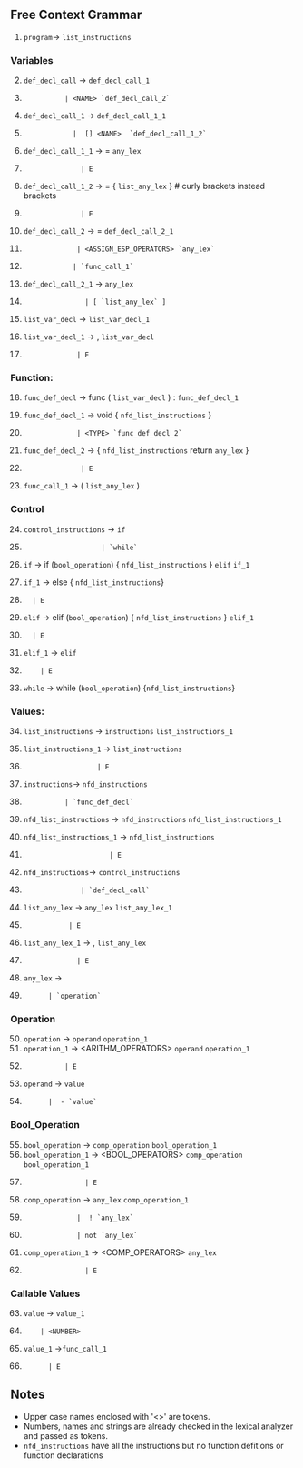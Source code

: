 ## Free Context Grammar
1. `program`→ `list_instructions`   

### Variables
2. `def_decl_call` → <TYPE> `def_decl_call_1`
3.               | <NAME> `def_decl_call_2`

4. `def_decl_call_1` →  <NAME> `def_decl_call_1_1`
5.                 |  [] <NAME>  `def_decl_call_1_2`

6. `def_decl_call_1_1` → = `any_lex`
7.                   | E

8. `def_decl_call_1_2` → = { `list_any_lex` } # curly brackets instead brackets
9.                   | E


10. `def_decl_call_2` → = `def_decl_call_2_1`
11.                  | <ASSIGN_ESP_OPERATORS> `any_lex`
12.                 | `func_call_1`

13. `def_decl_call_2_1` → `any_lex`
14.                    | [ `list_any_lex` ]


15. `list_var_decl` → <TYPE> <NAME> `list_var_decl_1`

16. `list_var_decl_1` → , `list_var_decl`
17.                  | E

### Function:
18. `func_def_decl` → func <NAME> ( `list_var_decl` ) : `func_def_decl_1`

19. `func_def_decl_1` → void { `nfd_list_instructions` }
20.                  | <TYPE> `func_def_decl_2`

21. `func_def_decl_2` → { `nfd_list_instructions` return `any_lex` }
22.                   | E

23. `func_call_1` → ( `list_any_lex` )

### Control
24. `control_instructions` → `if` 
25.                        | `while`

26. `if` → if (`bool_operation`) { `nfd_list_instructions` } `elif` `if_1`

27. `if_1` → else { `nfd_list_instructions`}
28.       | E

29. `elif` → elif (`bool_operation`) { `nfd_list_instructions` } `elif_1`
30.       | E

31. `elif_1` → `elif`
32.         | E

33. `while` → while (`bool_operation`) {`nfd_list_instructions`}

### Values:
34. `list_instructions` → `instructions` `list_instructions_1`

35. `list_instructions_1` → `list_instructions` 
36.                       | E

37. `instructions`→ `nfd_instructions`
38.               | `func_def_decl`

39. `nfd_list_instructions` → `nfd_instructions` `nfd_list_instructions_1`

40. `nfd_list_instructions_1` → `nfd_list_instructions` 
41.                          | E

42. `nfd_instructions`→ `control_instructions`
43.                   | `def_decl_call`

44. `list_any_lex` → `any_lex` `list_any_lex_1`
45.                | E

46. `list_any_lex_1` → , `list_any_lex`
47.                  | E

48. `any_lex` → <STRING>
49.           | `operation`


### Operation
50. `operation` -> `operand` `operation_1`
51. `operation_1` -> <ARITHM_OPERATORS> `operand` `operation_1`
52.               | E
53. `operand` -> `value`
54.           |  - `value`

### Bool_Operation
55. `bool_operation` -> `comp_operation` `bool_operation_1`
56. `bool_operation_1` -> <BOOL_OPERATORS> `comp_operation` `bool_operation_1`
57.                    | E

58. `comp_operation` -> `any_lex` `comp_operation_1`
59.                  |  ! `any_lex`
60.                  | not `any_lex`

61. `comp_operation_1` -> <COMP_OPERATORS> `any_lex`
62.                    | E

### Callable Values
63. `value` → <NAME> `value_1`
64.         | <NUMBER>


65. `value_1` →`func_call_1`
66.           | E

## Notes
* Upper case names enclosed with '<>' are tokens.
* Numbers, names and strings are already checked in the lexical analyzer and passed as tokens.
* `nfd_instructions` have all the instructions but no function defitions or function declarations
